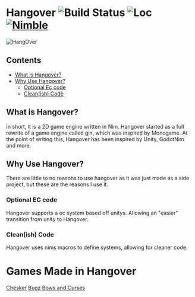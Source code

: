 # Hangover ![Build Status](https://github.com/bob16795/Hangover/actions/workflows/main.yml/badge.svg) ![Loc](https://img.shields.io/tokei/lines/github/bob16795/hangover) [![Nimble](https://img.shields.io/badge/package-nimble-yellow)](https://nimble.directory/pkg/hangover)

![HangOver](hangover/assets/icon.ico)

## Contents
- [What is Hangover?](#what-is-hangover)
- [Why Use Hangover?](#why-use-hangover)
  - [Optional Ec code](#optional-ec-code)
  - [Clean(ish) Code](#cleanish-code)

## What is Hangover?

In short, it is a 2D game engine written in Nim. Hangover started as a full rewrite of a game engine called gin, which was inspired by Monogame. At the point of writing this, Hangover has been inspired by Unity, GodotNim and more.

## Why Use Hangover?

There are little to no reasons to use hangover as it was just made as a side project, but these are the reasons I use it.

### Optional EC code

Hangover supports a ec system based off unitys. Allowing an "easier" transition from unity to Hangover.

### Clean(ish) Code

Hangover uses nims macros to define systems, allowing for cleaner code.

# Games Made in Hangover

[Chesker](https://prestosilver.itch.io/chesker)
[Bugz Bows and Curses](https://prestosilver.itch.io/bugz)

